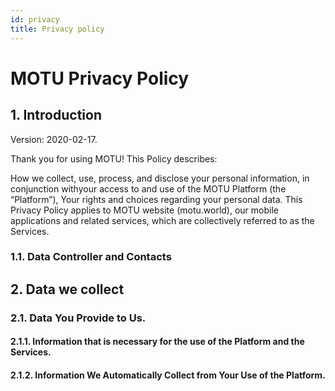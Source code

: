 ```yaml
---
id: privacy
title: Privacy policy
---
```


# MOTU Privacy Policy

## 1. Introduction

Version: 2020-02-17.

Thank you for using MOTU! This Policy describes:

How we collect, use, process, and disclose your personal information, in conjunction withyour access to and use of the MOTU Platform (the “Platform”),
Your rights and choices regarding your personal data.
This Privacy Policy applies to MOTU website (motu.world), our mobile applications and related services, which are collectively referred to as the Services.

### 1.1. Data Controller and Contacts


## 2. Data we collect

### 2.1. Data You Provide to Us.

#### 2.1.1. Information that is necessary for the use of the Platform and the Services.


#### 2.1.2. Information We Automatically Collect from Your Use of the Platform.
